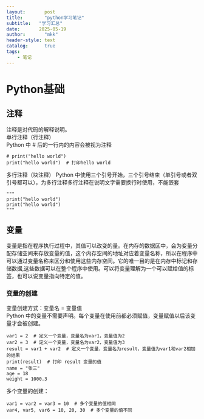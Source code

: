```yaml
---
layout:       post
title:        "python学习笔记"
subtitle:   "学习汇总"
date:       2025-05-19 
author:       "mkk"
header-style: text
catalog:      true
tags:
    - 笔记
---
```


# Python基础

## 注释
注释是对代码的解释说明。  
单行注释（行注释）  
Python 中 # 后的一行内的内容会被视为注释   

```
# print("hello world")
print("hello world")  # 打印hello world 
```

多行注释（块注释）
Python 中使用三个引号开始，三个引号结束（单引号或者双引号都可以），为多行注释多行注释在说明文字需要换行时使用，不能嵌套  

```
"""
print("hello world")
print("hello world")
"""
```

## 变量
变量是指在程序执行过程中，其值可以改变的量。在内存的数据区中，会为变量分配存储空间来存放变量的值，这个内存空间的地址对应着变量名称，所以在程序中可以通过变量名称来区分和使用这些内存空间。它的唯一目的是在内存中标记和存储数据,这些数据可以在整个程序中使用。可以将变量理解为一个可以赋给值的标签，也可以说变量指向特定的值。  

### 变量的创建
变量创建方式：变量名 = 变量值   
Python 中的变量不需要声明。每个变量在使用前都必须赋值，变量赋值以后该变量才会被创建。  

```
var1 = 2  # 定义一个变量，变量名为var1，变量值为2 
var2 = 3  # 定义一个变量，变量名为var2，变量值为3
result = var1 + var2  # 定义一个变量，变量名为result，变量值为var1和var2相加的结果 
print(result)  # 打印 result 变量的值 
name = "张三" 
age = 18 
weight = 1000.3 
```

多个变量的创建：  
```
var1 = var2 = var3 = 10  # 多个变量的值相同 
var4, var5, var6 = 10, 20, 30  # 多个变量的值不同
```


